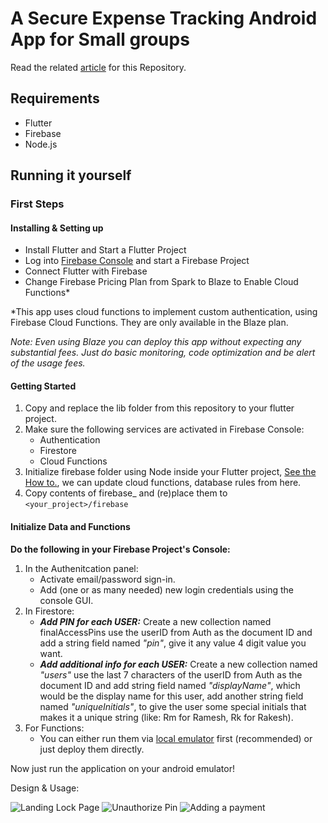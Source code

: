 # A Secure Expense Tracking Android App for Small groups

Read the related [article](https://medium.com) for this Repository.

## Requirements

* Flutter
* Firebase
* Node.js

## Running it yourself

### First Steps

#### Installing & Setting up

* Install Flutter and Start a Flutter Project
* Log into [Firebase Console](http://console.firebase.google.com) and start a Firebase Project
* Connect Flutter with Firebase
* Change Firebase Pricing Plan from Spark to Blaze to Enable Cloud Functions*

*This app uses cloud functions to implement custom authentication, using Firebase Cloud Functions. They are only available in the Blaze plan.

_Note: Even using Blaze you can deploy this app without expecting any substantial fees. Just do basic monitoring, code optimization and be alert of the usage fees._

#### Getting Started

1. Copy and replace the lib folder from this repository to your flutter project.
2. Make sure the following services are activated in Firebase Console:
   * Authentication
   * Firestore
   * Cloud Functions
3. Initialize firebase folder using Node inside your Flutter project, [See the How to.](https://firebase.google.com/docs/functions/get-started), we can update cloud functions, database rules from here.
4. Copy contents of firebase_ and (re)place them to `<your_project>/firebase`

#### Initialize Data and Functions

**Do the following in your Firebase Project's Console:**

1. In the Authenitcation panel:
   * Activate email/password sign-in.
   * Add (one or as many needed) new login credentials using the console GUI.
2. In Firestore:
   * ***Add PIN for each USER:***
   Create a new collection named finalAccessPins use the userID from Auth as the document ID and add a string field named *"pin"*, give it any value 4 digit value you want.
   * ***Add additional info for each USER:***
   Create a new collection named *"users"* use the last 7 characters of the userID from Auth as the document ID and add string field named *"displayName"*, which would be the display name for this user, add another string field named *"uniqueInitials"*, to give the user some special initials that makes it a unique string (like: Rm for Ramesh, Rk for Rakesh).
3. For Functions:
   * You can either run them via [local emulator](https://firebase.google.com/docs/functions/local-emulator) first (recommended) or just deploy them directly.

Now just run the application on your android emulator!

Design & Usage:

![Landing Lock Page](https://github.com/hrshtt/expense-tracking-flutter-firebase/tree/main/app_gifs/expense_tracker_landing.gif) ![Unauthorize Pin](https://github.com/hrshtt/expense-tracking-flutter-firebase/tree/main/app_gifs/expense_tracker_unauth_pin.gif) ![Adding a payment](https://github.com/hrshtt/expense-tracking-flutter-firebase/tree/main/app_gifs/expense_tracker_add_payment.gif)
